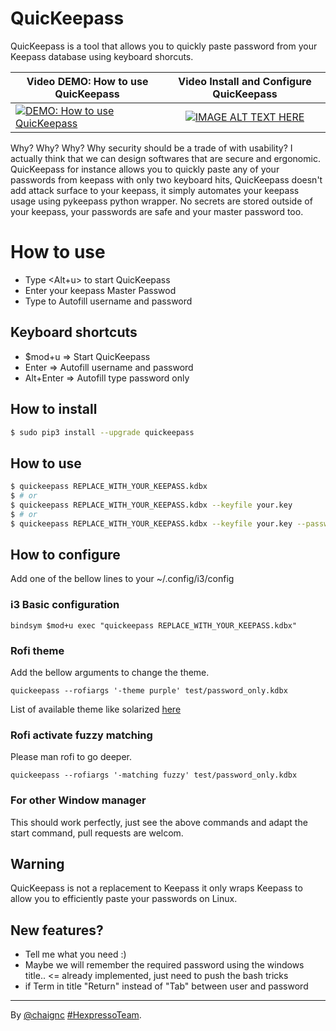 # QuicKeepass
QuicKeepass is a tool that allows you to quickly paste password from your Keepass database using keyboard shorcuts.

| Video DEMO: How to use QuicKeepass | Video Install and Configure QuicKeepass |
|----------|:-------------:|
| [![ DEMO: How to use QuicKeepass](https://img.youtube.com/vi/1gRADHlXerM/0.jpg)](https://www.youtube.com/watch?v=1gRADHlXerM) | [![IMAGE ALT TEXT HERE](https://img.youtube.com/vi/R2L0lEDUhGE/0.jpg)](https://www.youtube.com/watch?v=R2L0lEDUhGE) |

Why? Why? Why? Why security should be a trade of with usability?
I actually think that we can design softwares that are secure and ergonomic.
QuicKeepass for instance allows you to quickly paste any of your passwords from keepass with only two keyboard hits,
QuicKeepass doesn't add attack surface to your keepass, it simply automates your keepass usage using pykeepass python wrapper.
No secrets are stored outside of your keepass, your passwords are safe and your master password too.

# How to use
* Type <Alt+u> to start QuicKeepass
* Enter your keepass Master Passwod
* Type <Enter> to Autofill username and password

## Keyboard shortcuts

* $mod+u      =>      Start QuicKeepass
* Enter       =>      Autofill username and password
* Alt+Enter   =>      Autofill type password only

## How to install
```sh
$ sudo pip3 install --upgrade quickeepass
```

## How to use
```bash
$ quickeepass REPLACE_WITH_YOUR_KEEPASS.kdbx
$ # or
$ quickeepass REPLACE_WITH_YOUR_KEEPASS.kdbx --keyfile your.key
$ # or
$ quickeepass REPLACE_WITH_YOUR_KEEPASS.kdbx --keyfile your.key --password
```

## How to configure

Add one of the bellow lines to your ~/.config/i3/config

### i3 Basic configuration
```
bindsym $mod+u exec "quickeepass REPLACE_WITH_YOUR_KEEPASS.kdbx"
```

### Rofi theme
Add the bellow arguments to change the theme.

```quickeepass --rofiargs '-theme purple' test/password_only.kdbx```

List of available theme like solarized [here](https://github.com/davatorium/rofi-themes/tree/master/Official%20Themes)

### Rofi activate fuzzy matching
Please man rofi to go deeper.

```quickeepass --rofiargs '-matching fuzzy' test/password_only.kdbx```

### For other Window manager

This should work perfectly, just see the above commands and adapt the start command, pull requests are welcom.


## Warning
QuicKeepass is not a replacement to Keepass it only wraps Keepass to allow you to efficiently paste your passwords on Linux.

## New features?
* Tell me what you need :)
* Maybe we will remember the required password using the windows title.. <= already implemented, just need to push the bash tricks
* if Term in title "Return" instead of "Tab" between user and password

----
By [@chaignc][] [#HexpressoTeam][hexpresso].


[hexpresso]:     https://hexpresso.github.io
[@chaignc]:    https://twitter.com/chaignc
